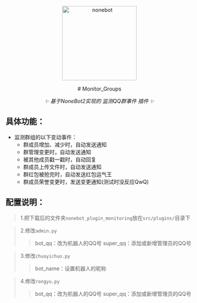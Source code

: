 <p align="center">
  <a href="https://v2.nonebot.dev/"><img src="https://avatars.githubusercontent.com/u/53791401?v=4" width="200" height="200" alt="nonebot"></a>
</p>

<div align="center">
# Monitor_Groups

_✨ 基于NoneBot2实现的 监测QQ群事件 插件 ✨_

</div>

## 具体功能：
 - 监测群组的以下变动事件：
     - 群成员增加、减少时，自动发送通知
     - 群管理变更时，自动发送通知
     - 被其他成员戳一戳时，自动回复
     - 群成员上传文件时，自动发送通知
     - 群红包被抢完时，自动发送红包运气王
     - 群成员荣誉变更时，发送变更通知(测试时没反应QwQ)


## 配置说明：

> 1.把下载后的文件夹`nonebot_plugin_monitoring`放在`src/plugins/`目录下

> 2.修改`admin.py`
> > bot_qq：改为机器人的QQ号
> > super_qq：添加或新增管理员的QQ号

> 3.修改`chuoyichuo.py`
>
> > bot_name：设置机器人的昵称

> 4.修改`rongyu.py`
> > bot_qq：改为机器人的QQ号
> > super_qq：添加或新增管理员的QQ号
